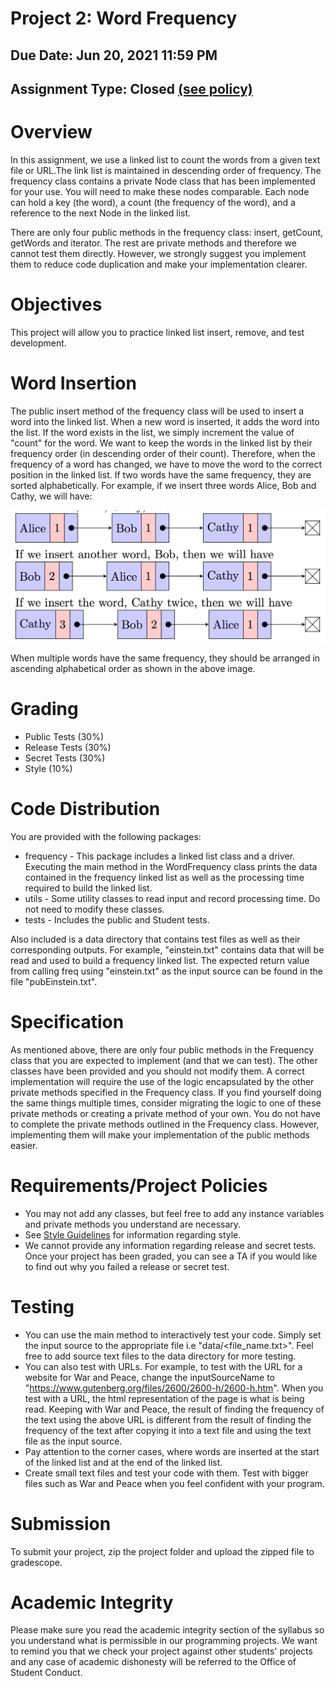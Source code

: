 # Project 2: Word Frequency
## Due Date: Jun 20, 2021 11:59 PM
## Assignment Type: Closed [(see policy)](http://www.cs.umd.edu/class/summer2021/cmsc132/openClosedPolicy.shtml)

# Overview
In this assignment, we use a linked list to count the words from a given text file or URL.The link list is maintained in descending order of frequency.
The frequency class contains a private Node class that has been implemented for your use. You will need to make these nodes comparable. Each node can hold a key (the word), a count (the frequency of the word), and a reference to the next Node in the linked list.

There are only four public methods in the frequency class: insert, getCount, getWords and iterator. The rest are private methods and therefore we cannot test them directly. However, we strongly suggest you implement them to reduce code duplication and make your implementation clearer.

# Objectives
This project will allow you to practice linked list insert, remove, and test development.

# Word Insertion
The public insert method of the frequency class will be used to insert a word into the linked list. When a new word is inserted, it adds the word into the list. If the word exists in the list, we simply increment the value of "count" for the word. We want to keep the words in the linked list by their frequency order (in descending order of their count). Therefore, when the frequency of a word has changed, we have to move the word to the correct position in the linked list. If two words have the same frequency, they are sorted alphabetically. For example, if we insert three words Alice, Bob and Cathy, we will have:

![List changes after insertion](img/list.png)

When multiple words have the same frequency, they should be arranged in ascending alphabetical order as shown in the above image.

# Grading
* Public Tests (30%)
* Release Tests (30%)
* Secret Tests (30%)
* Style (10%)

# Code Distribution
You are provided with the following packages:
* frequency - This package includes a linked list class and a driver. Executing the main method in
the WordFrequency class prints the data contained in the frequency linked list as well as the processing time required to build the linked list.  
* utils - Some utility classes to read input and record processing time. Do not need to modify these classes.
* tests - Includes the public and Student tests. 

Also included is a data directory that contains test files as well as their corresponding outputs. For example, "einstein.txt" contains data that will be read and used to build a frequency linked list. The expected return value from calling freq using "einstein.txt" as the input source can be found in the file "pubEinstein.txt".

# Specification
As mentioned above, there are only four public methods in the Frequency class that you are expected to implement (and that we can test). The other classes have been provided and you should not modify them. A correct implementation will require the use of the logic encapsulated by the other private methods specified in the Frequency class. If you find yourself doing the same things multiple times, consider migrating the logic to one of these private methods or creating a private method of your own. You do not have to complete the private methods outlined in the Frequency class. However, implementing them will make your implementation of the public methods easier.

# Requirements/Project Policies
* You may not add any classes, but feel free to add any instance variables and private methods you understand are necessary.
* See [Style Guidelines](http://www.cs.umd.edu/class/summer2021/cmsc132/resources/StyleGuidelines.html) for information regarding style.
* We cannot provide any information regarding release and secret tests. Once your project has been graded, you can see a TA if you would like to find out why you failed a release or secret test.

# Testing
* You can use the main method to interactively test your code. Simply set the input source to the appropriate file i.e "data/<file_name.txt>". Feel free to add source text files to the data directory for more testing. 
* You can also test with URLs. For example, to test with the URL for a website for War and Peace, change the inputSourceName to "https://www.gutenberg.org/files/2600/2600-h/2600-h.htm". When you test with a URL, the html representation of the page is what is being read. Keeping with War and Peace, the result of finding the frequency of the text using the above URL is different from the result of finding the frequency of the text after copying it into a text file and using the text file as the input source.
* Pay attention to the corner cases, where words are inserted at the start of the linked list and at the end of the linked list.
* Create small text files and test your code with them. Test with bigger files such as War and Peace when you feel confident with your program.  


# Submission
To submit your project, zip the project folder and upload the zipped file to gradescope.

# Academic Integrity
Please make sure you read the academic integrity section of the syllabus so you understand what is permissible in our programming projects. We want to remind you that we check your project against other students' projects and any case of academic dishonesty will be referred to the Office of Student Conduct. 

